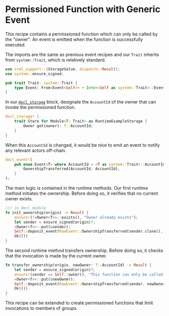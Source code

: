 # Permissioned Function with Generic Event

This recipe contains a permissioned function which can only be called by the "owner". An event is emitted when the function is successfully executed.

The imports are the same as previous event recipes and our `Trait` inherits from `system::Trait`, which is relatively standard.
```rust
use srml_support::{StorageValue, dispatch::Result};
use system::ensure_signed;

pub trait Trait: system::Trait {
    type Event: From<Event<Self>> + Into<<Self as system::Trait>::Event>;
}
```

In our [`decl_storage`](https://crates.parity.io/srml_support_procedural/macro.decl_storage.html) block, designate the `AccountId` of the owner that can invoke the permissioned function.

```rust
decl_storage! {
	trait Store for Module<T: Trait> as RuntimeExampleStorage {
		Owner get(owner): T::AccountId;
    }
}
```

When this `AccountId` is changed, it would be nice to emit an event to notify any relevant actors off-chain.

```rust
decl_event!(
	pub enum Event<T> where AccountId = <T as system::Trait>::AccountId {
		OwnershipTransferred(AccountId, AccountId),
	}
);
```

The main logic is contained in the runtime methods. Our first runtime method initiates the ownership. Before doing so, it verifies that no current owner exists.

```rust
/// in decl_module
fn init_ownership(origin) -> Result {
    ensure!(!<Owner<T>>::exists(), "Owner already exists");
    let sender = ensure_signed(origin)?;
    <Owner<T>>::put(&sender);
    Self::deposit_event(RawEvent::OwnershipTransferred(sender.clone(), sender));
    Ok(())
}
```


The second runtime method transfers ownership. Before doing so, it checks that the invocation is made by the current owner.
```rust
fn transfer_ownership(origin, newOwner: T::AccountId) -> Result {
    let sender = ensure_signed(origin)?;
    ensure!(sender == Self::owner(), "This function can only be called by the owner");
    <Owner<T>>::put(&newOwner);
    Self::deposit_event(RawEvent::OwnershipTransferred(sender, newOwner));
    Ok(())
}
```

This recipe can be extended to create permissioned functions that limit invocations to members of groups.
<!-- TODO: add link to the DAO tutorial for this... -->